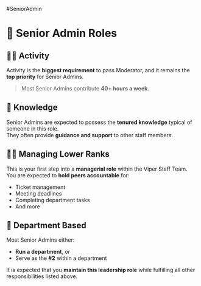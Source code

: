 #SeniorAdmin
# 🌟 Senior Admin Roles

## 🏃‍♂️ Activity
Activity is the **biggest requirement** to pass Moderator, and it remains the **top priority** for Senior Admins.  
> Most Senior Admins contribute **40+ hours a week**.

## 🧠 Knowledge
Senior Admins are expected to possess the **tenured knowledge** typical of someone in this role.  
They often provide **guidance and support** to other staff members.

## 🧑‍💼 Managing Lower Ranks
This is your first step into a **managerial role** within the Viper Staff Team.  
You are expected to **hold peers accountable** for:
- Ticket management  
- Meeting deadlines  
- Completing department tasks  
- And more

## 🏢 Department Based
Most Senior Admins either:
- **Run a department**, or  
- Serve as the **#2** within a department  

It is expected that you **maintain this leadership role** while fulfilling all other responsibilities listed above.
